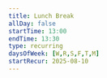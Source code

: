 ```yaml
---
title: Lunch Break
allDay: false
startTime: 13:00
endTime: 13:30
type: recurring
daysOfWeek: [W,R,S,F,T,M]
startRecur: 2025-08-10
---
```

